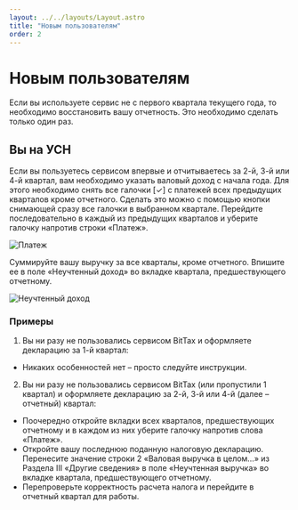 ```yaml
---
layout: ../../layouts/Layout.astro
title: "Новым пользователям"
order: 2
---
```


# Новым пользователям

Если вы используете сервис не с первого квартала текущего года, то необходимо восстановить вашу отчетность. Это необходимо сделать только один раз.

## Вы на УСН

Если вы пользуетесь сервисом впервые и отчитываетесь за 2-й, 3-й или 4-й квартал, вам необходимо указать валовый доход с начала года. Для этого необходимо снять все галочки [✓] с платежей всех предыдущих кварталов кроме отчетного. Сделать это можно с помощью кнопки снимающей сразу все галочки в выбранном квартале. Перейдите последовательно в каждый из предыдущих кварталов и уберите галочку напротив строки «Платеж».

![Платеж](/images/transaction-localhost.png)

Суммируйте вашу выручку за все кварталы, кроме отчетного. Впишите ее в поле «Неучтенный доход» во вкладке квартала, предшествующего отчетному.

![Неучтенный доход](/images/total.png)

### Примеры

1. Вы ни разу не пользовались сервисом BitTax и оформляете декларацию за 1-й квартал:
- Никаких особенностей нет – просто следуйте инструкции.

2. Вы ни разу не пользовались сервисом BitTax (или пропустили 1 квартал) и оформляете декларацию за 2-й, 3-й или 4-й (далее – отчетный) квартал:
- Поочередно откройте вкладки всех кварталов, предшествующих отчетному и в каждом из них уберите галочку напротив слова «Платеж».
- Откройте вашу последнюю поданную налоговую декларацию. Перенесите значение строки 2 «Валовая выручка в целом…» из Раздела III «Другие сведения» в поле «Неучтенная выручка» во вкладке квартала, предшествующего отчетному.
- Перепроверьте корректность расчета налога и перейдите в отчетный квартал для работы.